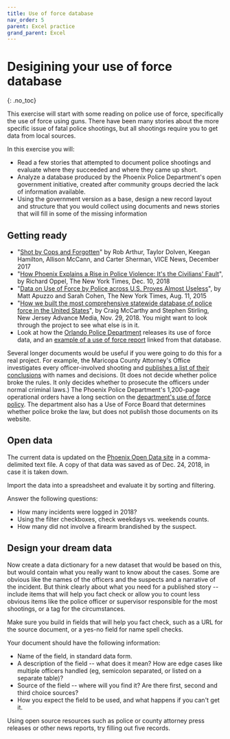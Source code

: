 ```yaml
---
title: Use of force database
nav_order: 5
parent: Excel practice
grand_parent: Excel
---
```


# Desigining your use of force database
{: .no_toc}

This exercise will start with some reading on police use of force, specifically the use of force using guns. There have been many stories about the more specific issue of fatal police shootings, but all shootings require you to get data from local sources.

In this exercise you will:

* Read a few stories that attempted to document police shootings and evaluate where they succeeded and where they came up short.
* Analyze  a database produced by the Phoenix Police Department's open government initiative, created after community groups decried the lack of information available.
* Using the government version as a base, design a new record layout and structure that you would collect using documents and news stories that will fill in some of the missing information


## Getting ready

* "[Shot by Cops and Forgotten](https://news.vice.com/en_us/article/xwvv3a/shot-by-cops)" by Rob Arthur, Taylor Dolven, Keegan Hamilton, Allison McCann, and Carter Sherman,  VICE News, December 2017
* "[How Phoenix Explains a Rise in Police Violence: It's the Civilians' Fault](https://www.nytimes.com/2018/12/10/us/phoenix-police-shootings.html)", by Richard Oppel, The New York Times, Dec. 10, 2018
* "[Data on Use of Force by Police across U.S. Proves Almost Useless](https://www.nytimes.com/2015/08/12/us/data-on-use-of-force-by-police-across-us-proves-almost-useless.html)", by Matt Apuzzo and Sarah Cohen, The New York Times, Aug. 11, 2015
* "[How we built the most comprehensive statewide database of police force in the United States](https://www.nj.com/news/index.ssf/2018/11/how_we_built_the_most_comprehensive_statewide_database_of_police_force_in_the_us.html)", by Craig McCarthy and Stephen Stirling, New Jersey Advance Media, Nov. 29, 2018. You might want to look through the project to see what else is in it.
* Look at how the [Orlando Police Department](https://data.cityoforlando.net/Orlando-Police/OPD-Officer-Involved-Shootings/6kz6-6c7n/data) releases its use of force data, and an [example of a use of force report](https://www1.cityoforlando.net/opendatadocs/saoletters/17-075014.pdf) linked from that database.

Several longer documents would be useful if you were going to do this for a real project. For example, the Maricopa County Attorney's Office investigates every officer-involved shooting and [publishes a list of their conclusions](https://www.maricopacountyattorney.org/282/Use-of-Force-Callouts) with names and decisions. (It does not decide whether police broke the rules. It only decides whether to prosecute the officers under normal criminal laws.) The Phoenix Police Department's 1,200-page operational orders have a long section on the [department's use of force policy](https://www.phoenix.gov/policesite/Documents/operations_orders.pdf).  The department also has a Use of Force Board that determines whether police broke the law, but does not publish those documents on its website.

## Open data

The current data is updated on the [Phoenix Open Data site](https://www.phoenixopendata.com/dataset/officer-involved-shooting-incidents/resource/8f8c1739-b905-407f-9eb6-6b10db55b931) in a comma-delimited text file. A copy of that data was saved as of Dec. 24, 2018, in case it is taken down.

Import the data into a spreadsheet and evaluate it by sorting and filtering.

Answer the following questions:
* How many incidents were logged in 2018?
* Using the filter checkboxes, check weekdays vs. weekends counts.
* How many did not involve a firearm brandished by the suspect.

## Design your dream data

Now create a data dictionary for a new dataset that would be based on this, but would contain what you really want to know about the cases. Some are obvious like the names of the officers and the suspects and a narrative of the incident. But think clearly about what you need for a published story -- include items that will help you fact check or allow you to count less obvious items like the police officer or supervisor responsible for the most shootings, or a tag for the circumstances.

Make sure you build in fields that will help you fact check, such as a URL for the source document, or a yes-no field for name spell checks.

Your document should have the following information:

* Name of the field, in standard data form.
* A description of the field -- what does it mean? How are edge cases like multiple officers handled (eg, semicolon separated, or listed on a separate table)?
* Source of the field -- where will you find it? Are there first, second and third choice sources?
* How you expect the field to be used, and what happens if you can't get it.

Using open source resources such as police or county attorney press releases or other news reports, try filling out five records.
